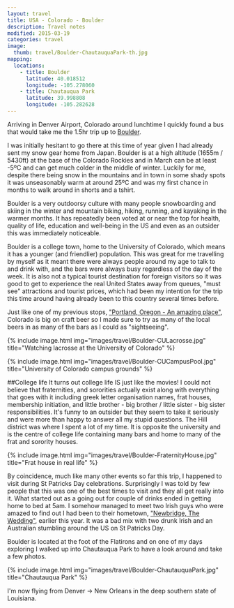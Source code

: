 ```yaml
---
layout: travel
title: USA - Colorado - Boulder
description: Travel notes
modified: 2015-03-19
categories: travel
image:
  thumb: travel/Boulder-ChautauquaPark-th.jpg
mapping:
  locations:
    - title: Boulder
      latitude: 40.018512
      longitude: -105.278060
    - title: Chautauqua Park
      latitude: 39.998808
      longitude: -105.282628
---
```


Arriving in Denver Airport, Colorado around lunchtime I quickly found a bus that would take me the 1.5hr trip up to [Boulder](http://en.wikipedia.org/wiki/Boulder,_Colorado).

I was initially hesitant to go there at this time of year given I had already sent my snow gear home from Japan. Boulder is at a high altitude (1655m / 5430ft) at the base of the Colorado Rockies and in March can be at least -5ºC and can get much colder in the middle of winter. Luckily for me, despite there being snow in the mountains and in town in some shady spots it was unseasonably warm at around 25ºC and was my first chance in months to walk around in shorts and a tshirt.

Boulder is a very outdoorsy culture with many people snowboarding and skiing in the winter and mountain biking, hiking, running, and kayaking in the warmer months. It has repeatedly been voted at or near the top for health, quality of life, education and well-being in the US and even as an outsider this was immediately noticeable. 

Boulder is a college town, home to the University of Colorado, which means it has a younger (and friendlier) population. This was great for me travelling by myself as it meant there were always people around my age to talk to and drink with, and the bars were always busy regardless of the day of the week. It is also not a typical tourist destination for foreign visitors so it was good to get to experience the real United States away from queues, "must see" attractions and tourist prices, which had been my intention for the trip this time around having already been to this country several times before.

Just like one of my previous stops, ["Portland, Oregon - An amazing place"](/travel/2015/03/11/portland-amazing/), Colorado is big on craft beer so I made sure to try as many of the local beers in as many of the bars as I could as "sightseeing".

{% include image.html img="images/travel/Boulder-CULacrosse.jpg" title="Watching lacrosse at the University of Colorado" %}

{% include image.html img="images/travel/Boulder-CUCampusPool.jpg" title="University of Colorado campus grounds" %}

##College life
It turns out college life IS just like the movies! I could not believe that fraternities, and sororities actually exist along with everything that goes with it including greek letter organisation names, frat houses, membership initiation, and little brother - big brother / little sister - big sister responsibilities. It's funny to an outsider but they seem to take it seriously and were more than happy to answer all my stupid questions. The Hill district was where I spent a lot of my time. It is opposite the university and is the centre of college life containing many bars and home to many of the frat and sorority houses.

{% include image.html img="images/travel/Boulder-FraternityHouse.jpg" title="Frat house in real life" %}

By coincidence, much like many other events so far this trip, I happened to visit during St Patricks Day celebrations. Surprisingly I was told by few people that this was one of the best times to visit and they all get really into it. What started out as a going out for couple of drinks ended in getting home to bed at 5am. I somehow managed to meet two Irish guys who were amazed to find out I had been to their hometown, ["Newbridge, The Wedding"](/travel/2014/12/29/ireland-newbridge/), earlier this year. It was a bad mix with two drunk Irish and an Australian stumbling around the US on St Patricks Day.

Boulder is located at the foot of the Flatirons and on one of my days exploring I walked up into Chautauqua Park to have a look around and take a few photos.

{% include image.html img="images/travel/Boulder-ChautauquaPark.jpg" title="Chautauqua Park" %}

I'm now flying from Denver → New Orleans in the deep southern state of Louisiana.